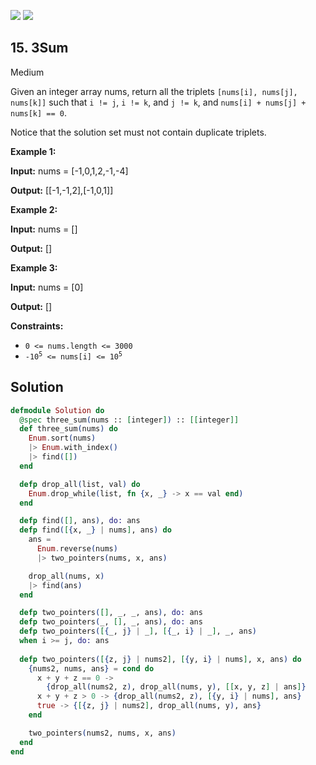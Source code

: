 [![](https://img.shields.io/github/stars/javadev/LeetCode-in-All?label=Stars&style=flat-square)](https://github.com/javadev/LeetCode-in-All)
[![](https://img.shields.io/github/forks/javadev/LeetCode-in-All?label=Fork%20me%20on%20GitHub%20&style=flat-square)](https://github.com/javadev/LeetCode-in-All/fork)

## 15\. 3Sum

Medium

Given an integer array nums, return all the triplets `[nums[i], nums[j], nums[k]]` such that `i != j`, `i != k`, and `j != k`, and `nums[i] + nums[j] + nums[k] == 0`.

Notice that the solution set must not contain duplicate triplets.

**Example 1:**

**Input:** nums = [-1,0,1,2,-1,-4]

**Output:** [[-1,-1,2],[-1,0,1]] 

**Example 2:**

**Input:** nums = []

**Output:** [] 

**Example 3:**

**Input:** nums = [0]

**Output:** [] 

**Constraints:**

*   `0 <= nums.length <= 3000`
*   <code>-10<sup>5</sup> <= nums[i] <= 10<sup>5</sup></code>

## Solution

```elixir
defmodule Solution do
  @spec three_sum(nums :: [integer]) :: [[integer]]
  def three_sum(nums) do
    Enum.sort(nums)
    |> Enum.with_index()
    |> find([])
  end

  defp drop_all(list, val) do
    Enum.drop_while(list, fn {x, _} -> x == val end)
  end

  defp find([], ans), do: ans
  defp find([{x, _} | nums], ans) do
    ans =
      Enum.reverse(nums)
      |> two_pointers(nums, x, ans)

    drop_all(nums, x)
    |> find(ans)
  end

  defp two_pointers([], _, _, ans), do: ans
  defp two_pointers(_, [], _, ans), do: ans
  defp two_pointers([{_, j} | _], [{_, i} | _], _, ans)
  when i >= j, do: ans
  
  defp two_pointers([{z, j} | nums2], [{y, i} | nums], x, ans) do
    {nums2, nums, ans} = cond do
      x + y + z == 0 ->
        {drop_all(nums2, z), drop_all(nums, y), [[x, y, z] | ans]}
      x + y + z > 0 -> {drop_all(nums2, z), [{y, i} | nums], ans}
      true -> {[{z, j} | nums2], drop_all(nums, y), ans}
    end

    two_pointers(nums2, nums, x, ans)
  end
end
```